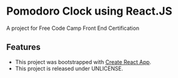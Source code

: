 # Pomodoro Clock using React.JS
A project for Free Code Camp Front End Certification

## Features
* This project was bootstrapped with [Create React App](https://github.com/facebook/create-react-app).
* This project is released under UNLICENSE.
